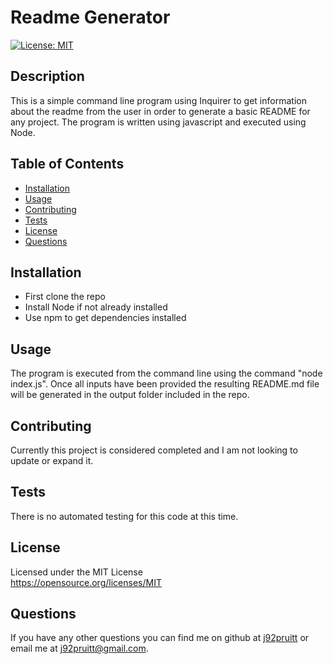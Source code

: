 # Readme Generator
  [![License: MIT](https://img.shields.io/badge/License-MIT-yellow.svg)](https://opensource.org/licenses/MIT)

## Description

This is a simple command line program using Inquirer to get information about the readme from the user in order to generate a basic README for any project. The program is written using javascript and executed using Node.

## Table of Contents

- [Installation](#installation)
- [Usage](#usage)
- [Contributing](#contributing)
- [Tests](#tests)
- [License](#license)
- [Questions](#questions)

## Installation
- First clone the repo
- Install Node if not already installed
- Use npm to get dependencies installed

## Usage
The program is executed from the command line using the command "node index.js". Once all inputs have been provided the resulting README.md file will be generated in the output folder included in the repo.

## Contributing
Currently this project is considered completed and I am not looking to update or expand it.

## Tests
There is no automated testing for this code at this time.

## License
Licensed under the MIT License  
https://opensource.org/licenses/MIT

## Questions
If you have any other questions you can find me on github at [j92pruitt](https://www.github.com/j92pruitt) or email me at j92pruitt@gmail.com.
